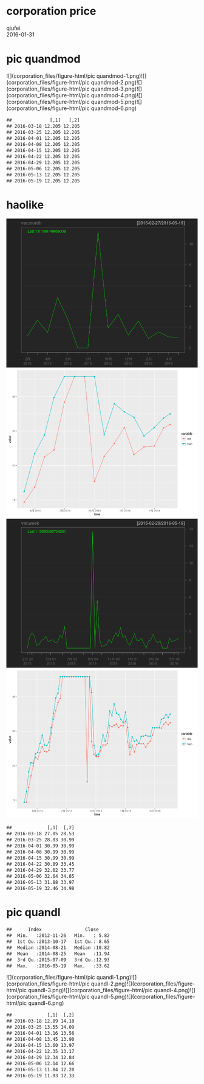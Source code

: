 # corporation price
qiufei  
2016-01-31  

<!-- # load needed packages -->




# pic quandmod

![](corporation_files/figure-html/pic quandmod-1.png)![](corporation_files/figure-html/pic quandmod-2.png)![](corporation_files/figure-html/pic quandmod-3.png)![](corporation_files/figure-html/pic quandmod-4.png)![](corporation_files/figure-html/pic quandmod-5.png)![](corporation_files/figure-html/pic quandmod-6.png)

```
##              [,1]   [,2]
## 2016-03-18 12.205 12.205
## 2016-03-25 12.205 12.205
## 2016-04-01 12.205 12.205
## 2016-04-08 12.205 12.205
## 2016-04-15 12.205 12.205
## 2016-04-22 12.205 12.205
## 2016-04-29 12.205 12.205
## 2016-05-06 12.205 12.205
## 2016-05-13 12.205 12.205
## 2016-05-19 12.205 12.205
```

# haolike

![](corporation_files/figure-html/unnamed-chunk-1-1.png)![](corporation_files/figure-html/unnamed-chunk-1-2.png)![](corporation_files/figure-html/unnamed-chunk-1-3.png)![](corporation_files/figure-html/unnamed-chunk-1-4.png)

```
##             [,1]  [,2]
## 2016-03-18 27.05 28.53
## 2016-03-25 28.83 30.99
## 2016-04-01 30.99 30.99
## 2016-04-08 30.99 30.99
## 2016-04-15 30.99 30.99
## 2016-04-22 30.89 33.45
## 2016-04-29 32.02 33.77
## 2016-05-06 32.64 34.85
## 2016-05-13 31.88 33.97
## 2016-05-19 32.46 34.98
```



# pic quandl


```
##      Index                Close      
##  Min.   :2012-11-26   Min.   : 5.82  
##  1st Qu.:2013-10-17   1st Qu.: 8.65  
##  Median :2014-08-21   Median :10.82  
##  Mean   :2014-08-25   Mean   :11.94  
##  3rd Qu.:2015-07-09   3rd Qu.:12.93  
##  Max.   :2016-05-19   Max.   :33.62
```

![](corporation_files/figure-html/pic quandl-1.png)![](corporation_files/figure-html/pic quandl-2.png)![](corporation_files/figure-html/pic quandl-3.png)![](corporation_files/figure-html/pic quandl-4.png)![](corporation_files/figure-html/pic quandl-5.png)![](corporation_files/figure-html/pic quandl-6.png)

```
##             [,1]  [,2]
## 2016-03-18 12.89 14.10
## 2016-03-25 13.55 14.09
## 2016-04-01 13.16 13.56
## 2016-04-08 13.45 13.90
## 2016-04-15 13.60 13.97
## 2016-04-22 12.35 13.17
## 2016-04-29 12.34 12.84
## 2016-05-06 12.14 12.66
## 2016-05-13 11.84 12.20
## 2016-05-19 11.93 12.33
```


